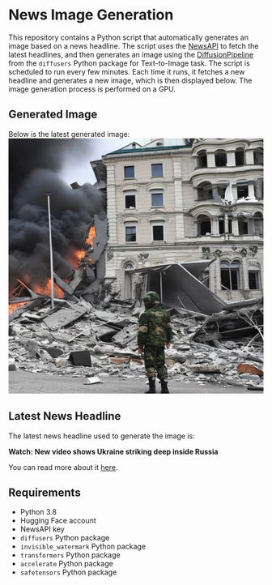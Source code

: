 # News Image Generation
This repository contains a Python script that automatically generates an image based on a news headline. The script uses the [NewsAPI](https://newsapi.org/) to fetch the latest headlines, and then generates an image using the [DiffusionPipeline](https://github.com/huggingface/diffusers) from the `diffusers` Python package for Text-to-Image task.
The script is scheduled to run every few minutes. Each time it runs, it fetches a new headline and generates a new image, which is then displayed below. The image generation process is performed on a GPU.

## Generated Image
Below is the latest generated image:
![Generated Image](image.png)

## Latest News Headline
The latest news headline used to generate the image is:

**Watch: New video shows Ukraine striking deep inside Russia**

You can read more about it [here](https://news.google.com/rss/articles/CBMiqgFBVV95cUxOY0JMdExfVXFSdjZkTy1RVm9FU2dMOWxjb3JJSmJJSjR2MmxYZmJfdFVfbE5MNGR5REZCTGlER2VjT0dJc2hteHJfbFMxTEd1Q3FyMjUxZkd4Zi04d1ZMYW9NbnNuRHZ6VFpTbW8tOURJZmZOQzkzWnFQU0tSTDNTSHdYRW9WNnhxQWl6NTZDdTRibjJEbVFacThLWkEwOVpUMUVLSzliRklDUQ?oc=5).

## Requirements
- Python 3.8
- Hugging Face account
- NewsAPI key
- `diffusers` Python package
- `invisible_watermark` Python package
- `transformers` Python package
- `accelerate` Python package
- `safetensors` Python package
